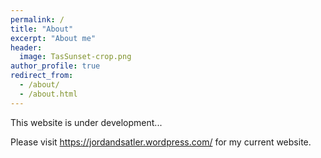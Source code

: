 ```yaml
---
permalink: /
title: "About"
excerpt: "About me"
header:
  image: TasSunset-crop.png
author_profile: true
redirect_from: 
  - /about/
  - /about.html
---
```

This website is under development...

Please visit https://jordandsatler.wordpress.com/ for my current website.